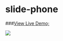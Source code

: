 # slide-phone

###[View Live Demo;](https://gcelaor.github.io／slide-picture／demo.html)

![](https://github.com/gcelaor/slide-picture/slide-picture/img/demo.jpg)
